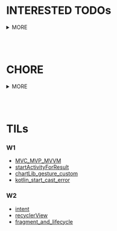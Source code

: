 # INTERESTED TODOs

<details>
<summary>MORE</summary>

## AOS

- **MVVM**
- **data binding**
- **di (dagger, hilt)**
- **compose**

## 코틀린

- **coroutine**

## JVM

- **parallel**
- **memory structure**

## GRAPHICS

- **threejs**
- **opengl**
- **shader**

</details>

<br><br>

# CHORE

<details>
<summary>MORE</summary>

- **rxjava**
- **retrofit**
- **cli git**

</details>

<br><br>

# TILs

### W1

- [MVC_MVP_MVVM](https://github.com/TI-helL/TI-helL/tree/main/dyhhh/AOS/MVC_MVP_MVVM.md)
- [startActivityForResult](https://github.com/TI-helL/TI-helL/tree/main/dyhhh/AOS/startActivityForResult.md)
- [chartLib_gesture_custom](https://github.com/TI-helL/TI-helL/tree/main/dyhhh/AOS/chartLib_gesture_custom.md)
- [kotlin_start_cast_error](https://github.com/TI-helL/TI-helL/tree/main/dyhhh/KOTLIN/kotlin_start_cast_error.md)

### W2

- [intent](https://github.com/TI-helL/TI-helL/tree/main/dyhhh/AOS/intent.md)
- [recyclerView](https://github.com/TI-helL/TI-helL/tree/main/dyhhh/AOS/recyclerView.md)
- [fragment_and_lifecycle](https://github.com/TI-helL/TI-helL/tree/main/dyhhh/AOS/fragment_and_lifecycle.md)
